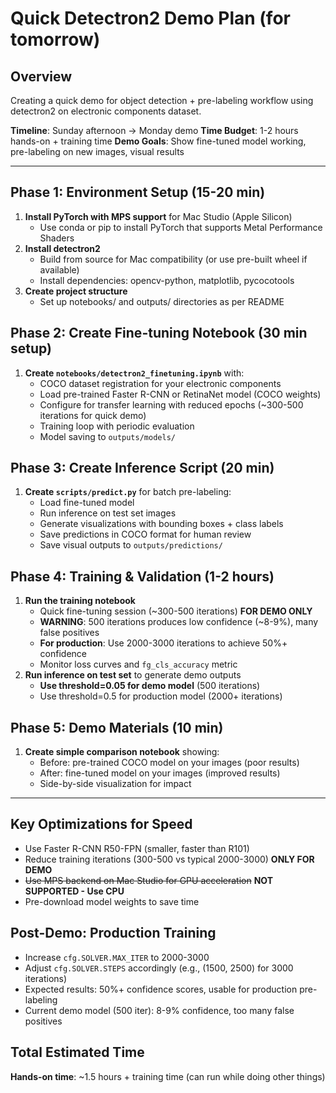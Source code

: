 # Quick Detectron2 Demo Plan (for tomorrow)

## Overview
Creating a quick demo for object detection + pre-labeling workflow using detectron2 on electronic components dataset.

**Timeline**: Sunday afternoon → Monday demo
**Time Budget**: 1-2 hours hands-on + training time
**Demo Goals**: Show fine-tuned model working, pre-labeling on new images, visual results

---

## Phase 1: Environment Setup (15-20 min)
1. **Install PyTorch with MPS support** for Mac Studio (Apple Silicon)
   - Use conda or pip to install PyTorch that supports Metal Performance Shaders
2. **Install detectron2**
   - Build from source for Mac compatibility (or use pre-built wheel if available)
   - Install dependencies: opencv-python, matplotlib, pycocotools
3. **Create project structure**
   - Set up notebooks/ and outputs/ directories as per README

## Phase 2: Create Fine-tuning Notebook (30 min setup)
1. **Create `notebooks/detectron2_finetuning.ipynb`** with:
   - COCO dataset registration for your electronic components
   - Load pre-trained Faster R-CNN or RetinaNet model (COCO weights)
   - Configure for transfer learning with reduced epochs (~300-500 iterations for quick demo)
   - Training loop with periodic evaluation
   - Model saving to `outputs/models/`

## Phase 3: Create Inference Script (20 min)
1. **Create `scripts/predict.py`** for batch pre-labeling:
   - Load fine-tuned model
   - Run inference on test set images
   - Generate visualizations with bounding boxes + class labels
   - Save predictions in COCO format for human review
   - Save visual outputs to `outputs/predictions/`

## Phase 4: Training & Validation (1-2 hours)
1. **Run the training notebook**
   - Quick fine-tuning session (~300-500 iterations) **FOR DEMO ONLY**
   - **WARNING**: 500 iterations produces low confidence (~8-9%), many false positives
   - **For production**: Use 2000-3000 iterations to achieve 50%+ confidence
   - Monitor loss curves and `fg_cls_accuracy` metric
2. **Run inference on test set** to generate demo outputs
   - **Use threshold=0.05 for demo model** (500 iterations)
   - Use threshold=0.5 for production model (2000+ iterations)

## Phase 5: Demo Materials (10 min)
1. **Create simple comparison notebook** showing:
   - Before: pre-trained COCO model on your images (poor results)
   - After: fine-tuned model on your images (improved results)
   - Side-by-side visualization for impact

---

## Key Optimizations for Speed
- Use Faster R-CNN R50-FPN (smaller, faster than R101)
- Reduce training iterations (300-500 vs typical 2000-3000) **ONLY FOR DEMO**
- ~~Use MPS backend on Mac Studio for GPU acceleration~~ **NOT SUPPORTED - Use CPU**
- Pre-download model weights to save time

## Post-Demo: Production Training
- Increase `cfg.SOLVER.MAX_ITER` to 2000-3000
- Adjust `cfg.SOLVER.STEPS` accordingly (e.g., (1500, 2500) for 3000 iterations)
- Expected results: 50%+ confidence scores, usable for production pre-labeling
- Current demo model (500 iter): 8-9% confidence, too many false positives

## Total Estimated Time
**Hands-on time**: ~1.5 hours + training time (can run while doing other things)
